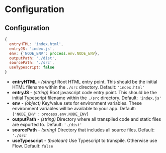 # Configuration

## Configuration

```js
{
  entryHTML: 'index.html',
  entryJS: 'index.js',
  env: {'NODE_ENV': process.env.NODE_ENV},
  outputPath: './dist',
  sourcePath: './src',
  useTypescript: false
}
```

- **entryHTML** - *(string)* Root HTML entry point. This should be the initial HTML filename within the `./src` directory. Default: `'index.html'`
- **entryJS** - *(string)* Root javascript code entry point. This should be the initial Typescript filename within the `./src` directory. Default: `'index.js'`
- **env** - *(object)*  Key/value sets for environment variables. These environment variables will be available to your app. Default: `{'NODE_ENV': process.env.NODE_ENV}`
- **outputPath** - *(string)* Directory where all transpiled code and static files are exported to. Default: `'./dist'`
- **sourcePath** - *(string)* Directory that includes all source files. Default: `'./src'`
- **useTypescript** - *(boolean)* Use Typescript to transpile. Otherwise use Flow. Default: `false`
